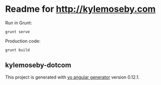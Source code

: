 # Readme for http://kylemoseby.com

Run in Grunt:

`grunt serve`

Production code:

`grunt build` 

## kylemoseby-dotcom

This project is generated with [yo angular generator](https://github.com/yeoman/generator-angular)
version 0.12.1.
